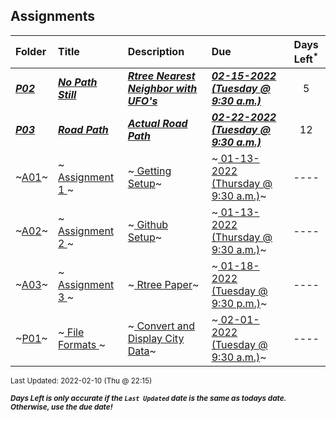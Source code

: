 ## Assignments

| Folder | Title | Description | Due | Days Left<sup>*</sup> |
|:------|:------|:------|:------|:-----:|
| ***<a href="https://github.com/rugbyprof/4553-Spatial-DS/tree/master/Assignments/P02">P02</a>*** | ***<a href="https://github.com/rugbyprof/4553-Spatial-DS/tree/master/Assignments/P02"> No Path Still </a>*** | ***<a href="https://github.com/rugbyprof/4553-Spatial-DS/tree/master/Assignments/P02"> Rtree Nearest Neighbor with UFO's</a>*** | ***<a href="https://github.com/rugbyprof/4553-Spatial-DS/tree/master/Assignments/P02"> 02-15-2022 (Tuesday @ 9:30 a.m.)</a>*** | 5 |
| ***<a href="https://github.com/rugbyprof/4553-Spatial-DS/tree/master/Assignments/P03">P03</a>*** | ***<a href="https://github.com/rugbyprof/4553-Spatial-DS/tree/master/Assignments/P03"> Road Path </a>*** | ***<a href="https://github.com/rugbyprof/4553-Spatial-DS/tree/master/Assignments/P03"> Actual Road Path</a>*** | ***<a href="https://github.com/rugbyprof/4553-Spatial-DS/tree/master/Assignments/P03"> 02-22-2022 (Tuesday @ 9:30 a.m.)</a>*** | 12 |
| ~<a href="https://github.com/rugbyprof/4553-Spatial-DS/tree/master/Assignments/A01">A01</a>~ | ~<a href="https://github.com/rugbyprof/4553-Spatial-DS/tree/master/Assignments/A01"> Assignment 1 </a>~ | ~<a href="https://github.com/rugbyprof/4553-Spatial-DS/tree/master/Assignments/A01"> Getting Setup</a>~ | ~<a href="https://github.com/rugbyprof/4553-Spatial-DS/tree/master/Assignments/A01"> 01-13-2022 (Thursday @ 9:30 a.m.)</a>~ | ---- |
| ~<a href="https://github.com/rugbyprof/4553-Spatial-DS/tree/master/Assignments/A02">A02</a>~ | ~<a href="https://github.com/rugbyprof/4553-Spatial-DS/tree/master/Assignments/A02"> Assignment 2 </a>~ | ~<a href="https://github.com/rugbyprof/4553-Spatial-DS/tree/master/Assignments/A02"> Github Setup</a>~ | ~<a href="https://github.com/rugbyprof/4553-Spatial-DS/tree/master/Assignments/A02"> 01-13-2022 (Thursday @ 9:30 a.m.)</a>~ | ---- |
| ~<a href="https://github.com/rugbyprof/4553-Spatial-DS/tree/master/Assignments/A03">A03</a>~ | ~<a href="https://github.com/rugbyprof/4553-Spatial-DS/tree/master/Assignments/A03"> Assignment 3 </a>~ | ~<a href="https://github.com/rugbyprof/4553-Spatial-DS/tree/master/Assignments/A03"> Rtree Paper</a>~ | ~<a href="https://github.com/rugbyprof/4553-Spatial-DS/tree/master/Assignments/A03"> 01-18-2022 (Tuesday @ 9:30 p.m.)</a>~ | ---- |
| ~<a href="https://github.com/rugbyprof/4553-Spatial-DS/tree/master/Assignments/P01">P01</a>~ | ~<a href="https://github.com/rugbyprof/4553-Spatial-DS/tree/master/Assignments/P01"> File Formats </a>~ | ~<a href="https://github.com/rugbyprof/4553-Spatial-DS/tree/master/Assignments/P01"> Convert and Display City Data</a>~ | ~<a href="https://github.com/rugbyprof/4553-Spatial-DS/tree/master/Assignments/P01"> 02-01-2022 (Tuesday @ 9:30 a.m.)</a>~ | ---- |

<sup>Last Updated: 2022-02-10 (Thu @ 22:15)</sup> 

<sup>***Days Left is only accurate if the `Last Updated` date is the same as todays date. Otherwise, use the due date!***</sup> 